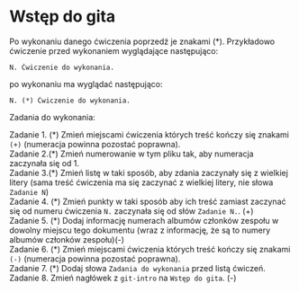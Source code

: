 #  Wstęp do gita

Po wykonaniu danego ćwiczenia poprzedź je znakami (*).
Przykładowo ćwiczenie przed wykonaniem wyglądające następująco:
```
N. Ćwiczenie do wykonania.
```
po wykonaniu ma wyglądać następująco:
```
N. (*) Ćwiczenie do wykonania.
```
Zadania do wykonania:

Zadanie 1. (\*) Zmień miejscami ćwiczenia których treść kończy się znakami `(+)` (numeracja powinna pozostać poprawna).\
Zadanie 2.(\*) Zmień numerowanie w tym pliku tak, aby numeracja zaczynała się od 1.\
Zadanie 3.(\*) Zmień listę w taki sposób, aby zdania zaczynały się z wielkiej litery (sama treść ćwiczenia ma się zaczynać z wielkiej litery, nie słowa `Zadanie N`)\
Zadanie 4. (\*) Zmień punkty w taki sposób aby ich treść zamiast zaczynać się od numeru ćwiczenia `N.` zaczynała się od słów `Zadanie N.`. (+)\
Zadanie 5. (\*)  Dodaj informację numerach albumów członków zespołu w dowolny miejscu tego dokumentu (wraz z informację, że są to numery albumów członków zespołu)(-)\
Zadanie 6. (\*)  Zmień miejscami ćwiczenia których treść kończy się znakami `(-)` (numeracja powinna pozostać poprawna).\
Zadanie 7. (\*) Dodaj słowa `Zadania do wykonania` przed listą ćwiczeń.\
Zadanie 8. Zmień nagłówek z `git-intro` na `Wstęp do gita`. (-)
